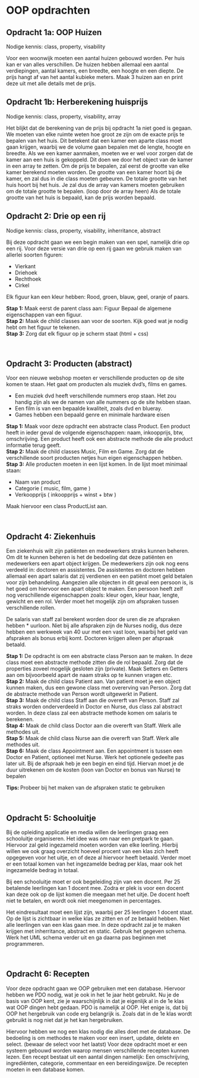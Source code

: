 <h1>OOP opdrachten</h1>

<h2>Opdracht 1a: OOP Huizen</h2>
<p>Nodige kennis: class, property, visability</p>
<p>Voor een woonwijk moeten een aantal huizen gebouwd worden. 
Per huis kan er van alles verschillen. De huizen hebben allemaal een 
aantal verdiepingen, aantal kamers, een breedte, een hoogte en een diepte. De prijs hangt af van het aantal kubieke meters.
Maak 3 huizen aan en print deze uit met alle details met de prijs.</p>

<h2>Opdracht 1b: Herberekening huisprijs</h2>
<p>Nodige kennis: class, property, visability, array</p>
<p>Het blijkt dat de berekening van de prijs bij opdracht 1a niet goed is gegaan. We moeten van elke ruimte weten hoe groot ze zijn om de exacte prijs te bepalen van het huis.
Dit betekent dat een kamer een aparte class moet gaan krijgen, waarbij we de volume gaan bepalen met de lengte, hoogte en breedte.
Als we een kamer aanmaken, moeten we er wel voor zorgen dat de kamer aan een huis is gekoppeld. Dit doen we door het object van de kamer in een array te zetten.
Om de prijs te bepalen, zal eerst de grootte van elke kamer berekend moeten worden. De grootte van een kamer hoort bij de kamer, en zal dus in die class moeten gebeuren. 
De totale grootte van het huis hoort bij het huis. Je zal dus de array van kamers moeten gebruiken om de totale grootte te bepalen. (loop door de array heen)
Als de totale grootte van het huis is bepaald, kan de prijs worden bepaald.</p>

<h2>Opdracht 2: Drie op een rij</h2>
<p>Nodige kennis: class, property, visability, inherritance, abstract</p>
<p>Bij deze opdracht gaan we een begin maken van een spel, namelijk drie op een rij. Voor deze versie van drie op een rij gaan we gebruik maken van allerlei soorten figuren:</p>
<ul>
<li>Vierkant</li>
<li>Driehoek</li>
<li>Rechthoek</li>
<li>Cirkel</li>
</ul>
<p>Elk figuur kan een kleur hebben: Rood, groen, blauw, geel, oranje of paars.</p>
<p>
  <strong>Stap 1:</strong>
Maak eerst de parent class aan: Figuur
Bepaal de algemene eigenschappen van een figuur.
  <br><strong>Stap 2:</strong>
Maak de child classes aan voor de soorten. Kijk goed wat je nodig hebt om het figuur te tekenen.
  <br><strong>Stap 3:</strong>
Zorg dat elk figuur op je scherm staat (html + css)</p>
 
<h2>Opdracht 3: Producten (abstract)</h2>
<p>Voor een nieuwe webshop moeten er verschillende producten op de site komen te staan. Het gaat om producten als muziek dvd’s, films en games.
  <ul>
    <li>Een muziek dvd heeft verschillende nummers erop staan. Het zou handig zijn als we de namen van alle nummers op de site hebben staan.</li>
    <li>Een film is van een bepaalde kwaliteit, zoals dvd en blueray.</li>
    <li>Games hebben een bepaald genre en minimale hardware eisen</li>
   </ul></p>
<p><strong>Stap 1:</strong>
Maak voor deze opdracht een abstracte class Product. Een product heeft in ieder geval de volgende eigenschappen: naam, inkoopprijs, btw, omschrijving.
Een product heeft ook een abstracte methode die alle product informatie terug geeft.
  <br><strong>Stap 2:</strong>
Maak de child classes Music, Film en Game. Zorg dat de verschillende soort producten netjes hun eigen eigenschappen hebben.
  <br><strong>Stap 3:</strong>
Alle producten moeten in een lijst komen. In de lijst moet minimaal staan:
<ul><li>Naam van product</li>
  <li>Categorie ( music, film, game )</li>
  <li>Verkoopprijs ( inkoopprijs + winst + btw )</li>
 </ul>
<p>Maak hiervoor een class ProductList aan.</p>
 
<h2>Opdracht 4: Ziekenhuis</h2>
<p>Een ziekenhuis wilt zijn patiënten en medewerkers straks kunnen beheren. Om dit te kunnen beheren is het de bedoeling dat deze patiënten en medewerkers een apart object krijgen. De medewerkers zijn ook nog eens verdeeld in: doctoren en assistentes. De assistentes en doctoren hebben allemaal een apart salaris dat zij verdienen en een patiënt moet geld betalen voor zijn behandeling. Aangezien alle objecten in dit geval een persoon is, is het goed om hiervoor een apart object te maken. Een persoon heeft zelf nog verschillende eigenschappen zoals: kleur ogen, kleur haar, lengte, gewicht en een rol. Verder moet het mogelijk zijn om afspraken tussen verschillende rollen.</p>
<p>De salaris van staff zal berekent worden door de uren die ze afspraken hebben * uurloon. Niet bij alle afspraken zijn de Nurses nodig, dus deze hebben een werkweek van 40 uur met een vast loon, waarbij het geld van afspraken als bonus erbij komt. Doctoren krijgen alleen per afspraak betaald.</p>

<p><strong>Stap 1:</strong>
De opdracht is om een abstracte class Person aan te maken. In deze class moet een abstracte methode zitten die de rol bepaald. Zorg dat de properties zoveel mogelijk gesloten zijn (private).
Maak Setters en Getters aan om bijvoorbeeld apart de naam straks op te kunnen vragen etc.
  <br><strong>Stap 2:</strong>
Maak de child class Patient aan. Van patient moet je een object kunnen maken, dus een gewone class met overerving van Person. Zorg dat de abstracte methode van Person wordt uitgewerkt in Patient.
<br><strong>Stap 3:</strong>
Maak de child class Staff aan die overerft van Person. Staff zal straks worden onderverdeeld in Doctor en Nurse, dus class zal abstract worden. In deze class zal een abstracte methode komen om salaris te berekenen.
<br><strong>Stap 4:</strong>
Maak de child class Doctor aan die overerft van Staff. Werk alle methodes uit.
<br><strong>Stap 5:</strong>
Maak de child class Nurse aan die overerft van Staff. Werk alle methodes uit.
<br><strong>Stap 6:</strong>
Maak de class Appointment aan. Een appointment is tussen een Doctor en Patient, optioneel met Nurse. Werk het optionele gedeelte pas later uit.
Bij de afspraak heb je een begin en eind tijd. Hiervan moet je de duur uitrekenen om de kosten (loon van Doctor en bonus van Nurse) te bepalen
  </p>
  
<p><strong>Tips: </strong>
Probeer bij het maken van de afspraken static te gebruiken</p>
 
<h2>Opdracht 5: Schooluitje</h2>
<p>Bij de opleiding applicatie en media willen de leerlingen graag een schooluitje organiseren. Het idee was om naar een pretpark te gaan. Hiervoor zal geld ingezameld moeten worden van elke leerling. 
Hierbij willen we ook graag overzicht hoeveel procent van een klas zich heeft opgegeven voor het uitje, en of deze al hiervoor heeft betaald. Verder moet er een totaal komen van het ingezamelde bedrag per klas, maar ook het ingezamelde bedrag in totaal. </p>

<p>Bij een schooluitje moet er ook begeleiding zijn van een docent. Per 25 betalende leerlingen kan 1 docent mee. Zodra er plek is voor een docent kan deze ook op de lijst komen die meegaan met het uitje. De docent hoeft niet te betalen, en wordt ook niet meegenomen in percentages.</p>
<p>Het eindresultaat moet een lijst zijn, waarbij per 25 leerlingen 1 docent staat.
Op de lijst is zichtbaar in welke klas ze zitten en of ze betaald hebben. Niet alle leerlingen van een klas gaan mee.
In deze opdracht zal je te maken krijgen met inherritance, abstract en static. 
Gebruik het gegeven schema. Werk het  UML schema verder uit en ga daarna pas beginnen met programmeren.</p>
  
<h2>Opdracht 6: Recepten</h2>
<p>Voor deze opdracht gaan we OOP gebruiken met een database. Hiervoor hebben we PDO nodig, wat je ook in het 1e jaar hebt gebruikt. Nu je de basis van OOP kent, zie je waarschijnlijk in dat je eigenlijk al in de 1e klas wat OOP dingen hebt gedaan. PDO is namelijk al OOP.
Het enige is, dat bij OOP het hergebruik van code erg belangrijk is. Zoals dat in de 1e klas wordt gebruikt is nog niet dat je het kan hergebruiken.</p>
<p>Hiervoor hebben we nog een klas nodig die alles doet met de database. De bedoeling is om methodes te maken voor een insert, update, delete en select. (bewaar de select voor het laatst)
Voor deze opdracht moet er een systeem gebouwd worden waarop mensen verschillende recepten kunnen lezen. Een recept bestaat uit een aantal dingen namelijk: Een omschrijving, ingrediënten, categorie, commentaar en een bereidingswijze. De recepten moeten in een database komen.</p>


